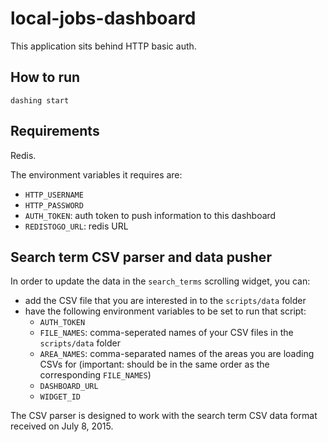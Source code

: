 # local-jobs-dashboard

This application sits behind HTTP basic auth.

## How to run

`dashing start`

## Requirements

Redis.

The environment variables it requires are:

* `HTTP_USERNAME`
* `HTTP_PASSWORD`
* `AUTH_TOKEN`: auth token to push information to this dashboard
* `REDISTOGO_URL`: redis URL

## Search term CSV parser and data pusher

In order to update the data in the `search_terms` scrolling widget, you can:
- add the CSV file that you are interested in to the `scripts/data` folder
- have the following environment variables to be set to run that script:
  * `AUTH_TOKEN`
  * `FILE_NAMES`: comma-seperated names of your CSV files in the `scripts/data` folder
  * `AREA_NAMES`: comma-separated names of the areas you are loading CSVs for (important: should be in the same order as the corresponding `FILE_NAMES`)
  * `DASHBOARD_URL`
  * `WIDGET_ID`

The CSV parser is designed to work with the search term CSV data format received on July 8, 2015.

